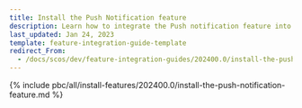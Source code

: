 ```yaml
---
title: Install the Push Notification feature
description: Learn how to integrate the Push notification feature into your project
last_updated: Jan 24, 2023
template: feature-integration-guide-template
redirect_From:
  - /docs/scos/dev/feature-integration-guides/202400.0/install-the-push-notification-feature.html
---
```


{% include pbc/all/install-features/202400.0/install-the-push-notification-feature.md %} <!-- To edit, see /_includes/pbc/all/install-features/202400.0/install-the-push-notification-feature.md -->